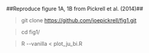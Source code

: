 ##Reproduce figure 1A, 1B from Pickrell et al. (2014)##

>git clone https://github.com/joepickrell/fig1.git

>cd fig1/

>R --vanilla < plot_ju_bi.R

